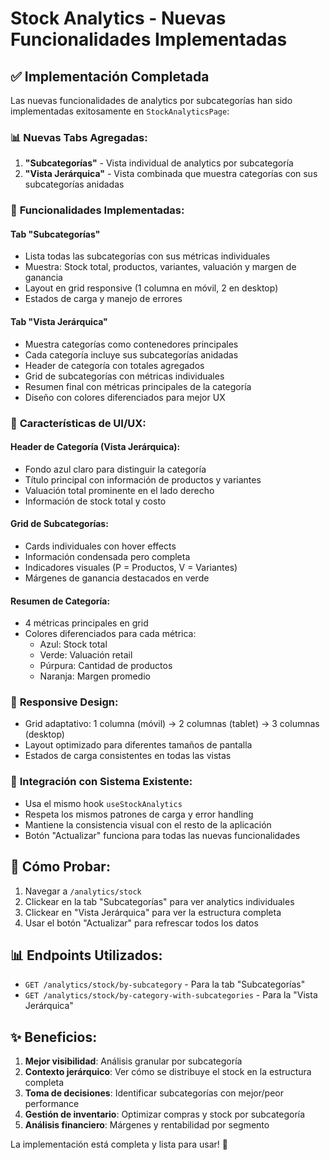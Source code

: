 # Stock Analytics - Nuevas Funcionalidades Implementadas

## ✅ Implementación Completada

Las nuevas funcionalidades de analytics por subcategorías han sido implementadas exitosamente en `StockAnalyticsPage`:

### 📊 **Nuevas Tabs Agregadas:**

1. **"Subcategorías"** - Vista individual de analytics por subcategoría
2. **"Vista Jerárquica"** - Vista combinada que muestra categorías con sus subcategorías anidadas

### 🔧 **Funcionalidades Implementadas:**

#### **Tab "Subcategorías"**
- Lista todas las subcategorías con sus métricas individuales
- Muestra: Stock total, productos, variantes, valuación y margen de ganancia
- Layout en grid responsive (1 columna en móvil, 2 en desktop)
- Estados de carga y manejo de errores

#### **Tab "Vista Jerárquica"**
- Muestra categorías como contenedores principales
- Cada categoría incluye sus subcategorías anidadas
- Header de categoría con totales agregados
- Grid de subcategorías con métricas individuales
- Resumen final con métricas principales de la categoría
- Diseño con colores diferenciados para mejor UX

### 🎨 **Características de UI/UX:**

#### **Header de Categoría (Vista Jerárquica):**
- Fondo azul claro para distinguir la categoría
- Título principal con información de productos y variantes
- Valuación total prominente en el lado derecho
- Información de stock total y costo

#### **Grid de Subcategorías:**
- Cards individuales con hover effects
- Información condensada pero completa
- Indicadores visuales (P = Productos, V = Variantes)
- Márgenes de ganancia destacados en verde

#### **Resumen de Categoría:**
- 4 métricas principales en grid
- Colores diferenciados para cada métrica:
  - Azul: Stock total
  - Verde: Valuación retail
  - Púrpura: Cantidad de productos
  - Naranja: Margen promedio

### 📱 **Responsive Design:**
- Grid adaptativo: 1 columna (móvil) → 2 columnas (tablet) → 3 columnas (desktop)
- Layout optimizado para diferentes tamaños de pantalla
- Estados de carga consistentes en todas las vistas

### 🔄 **Integración con Sistema Existente:**
- Usa el mismo hook `useStockAnalytics`
- Respeta los mismos patrones de carga y error handling
- Mantiene la consistencia visual con el resto de la aplicación
- Botón "Actualizar" funciona para todas las nuevas funcionalidades

## 🚀 **Cómo Probar:**

1. Navegar a `/analytics/stock`
2. Clickear en la tab "Subcategorías" para ver analytics individuales
3. Clickear en "Vista Jerárquica" para ver la estructura completa
4. Usar el botón "Actualizar" para refrescar todos los datos

## 📊 **Endpoints Utilizados:**

- `GET /analytics/stock/by-subcategory` - Para la tab "Subcategorías"
- `GET /analytics/stock/by-category-with-subcategories` - Para la "Vista Jerárquica"

## ✨ **Beneficios:**

1. **Mejor visibilidad**: Análisis granular por subcategoría
2. **Contexto jerárquico**: Ver cómo se distribuye el stock en la estructura completa
3. **Toma de decisiones**: Identificar subcategorías con mejor/peor performance
4. **Gestión de inventario**: Optimizar compras y stock por subcategoría
5. **Análisis financiero**: Márgenes y rentabilidad por segmento

La implementación está completa y lista para usar! 🎉
